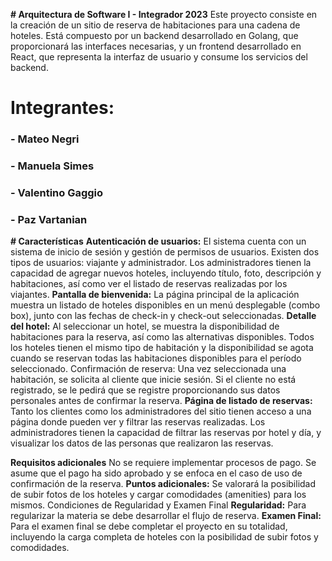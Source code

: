 **# Arquitectura de Software I - Integrador 2023**
Este proyecto consiste en la creación de un sitio de reserva de habitaciones para una cadena de hoteles. Está compuesto por un backend desarrollado en Golang, que proporcionará las interfaces necesarias, y un frontend desarrollado en React, que representa la interfaz de usuario y consume los servicios del backend.

# Integrantes: 
### 	- Mateo Negri
### 	- Manuela Simes
### 	- Valentino Gaggio
### 	- Paz Vartanian

**# Características**
**Autenticación de usuarios:** El sistema cuenta con un sistema de inicio de sesión y gestión de permisos de usuarios. Existen dos tipos de usuarios: viajante y administrador. Los administradores tienen la capacidad de agregar nuevos hoteles, incluyendo título, foto, descripción y habitaciones, así como ver el listado de reservas realizadas por los viajantes.
**Pantalla de bienvenida:** La página principal de la aplicación muestra un listado de hoteles disponibles en un menú desplegable (combo box), junto con las fechas de check-in y check-out seleccionadas.
**Detalle del hotel:** Al seleccionar un hotel, se muestra la disponibilidad de habitaciones para la reserva, así como las alternativas disponibles. Todos los hoteles tienen el mismo tipo de habitación y la disponibilidad se agota cuando se reservan todas las habitaciones disponibles para el período seleccionado.
Confirmación de reserva: Una vez seleccionada una habitación, se solicita al cliente que inicie sesión. Si el cliente no está registrado, se le pedirá que se registre proporcionando sus datos personales antes de confirmar la reserva.
**Página de listado de reservas:** Tanto los clientes como los administradores del sitio tienen acceso a una página donde pueden ver y filtrar las reservas realizadas. Los administradores tienen la capacidad de filtrar las reservas por hotel y día, y visualizar los datos de las personas que realizaron las reservas.

**Requisitos adicionales**
No se requiere implementar procesos de pago. Se asume que el pago ha sido aprobado y se enfoca en el caso de uso de confirmación de la reserva.
**Puntos adicionales:** Se valorará la posibilidad de subir fotos de los hoteles y cargar comodidades (amenities) para los mismos.
Condiciones de Regularidad y Examen Final
**Regularidad:** Para regularizar la materia se debe desarrollar el flujo de reserva.
**Examen Final:** Para el examen final se debe completar el proyecto en su totalidad, incluyendo la carga completa de hoteles con la posibilidad de subir fotos y comodidades.
